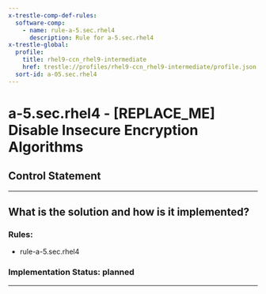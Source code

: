 ```yaml
---
x-trestle-comp-def-rules:
  software-comp:
    - name: rule-a-5.sec.rhel4
      description: Rule for a-5.sec.rhel4
x-trestle-global:
  profile:
    title: rhel9-ccn_rhel9-intermediate
    href: trestle://profiles/rhel9-ccn_rhel9-intermediate/profile.json
  sort-id: a-05.sec.rhel4
---
```


# a-5.sec.rhel4 - \[REPLACE_ME\] Disable Insecure Encryption Algorithms

## Control Statement

______________________________________________________________________

## What is the solution and how is it implemented?

<!-- For implementation status enter one of: implemented, partial, planned, alternative, not-applicable -->

<!-- Note that the list of rules under ### Rules: is read-only and changes will not be captured after assembly to JSON -->

<!-- Add control implementation description here for control: a-5.sec.rhel4 -->

### Rules:

  - rule-a-5.sec.rhel4

### Implementation Status: planned

______________________________________________________________________
